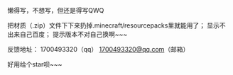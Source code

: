 懒得写，不想写，但还是得写QWQ

把材质（.zip）文件下下来扔掉.minecraft/resourcepacks里就能用了；
显示不出来自己百度；
提示版本不对自己换啊~~~



反馈地址：
1700493320（qq）
1700493320@qq.com（邮箱）


好用给个star呗~~~
